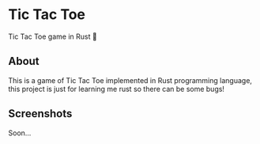 # Tic Tac Toe
Tic Tac Toe game in Rust 🦀
## About
This is a game of Tic Tac Toe implemented in Rust programming language, this project is just for learning me rust so there can be some bugs!
## Screenshots
Soon...
